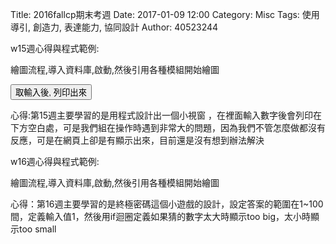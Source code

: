 Title: 2016fallcp期末考週
Date: 2017-01-09 12:00
Category: Misc
Tags: 使用導引, 創造力, 表達能力, 協同設計
Author: 40523244

w15週心得與程式範例:
<!-- PELICAN_END_SUMMARY -->

繪圖流程,導入資料庫,啟動,然後引用各種模組開始繪圖

<!-- 導入 Brython 標準程式庫 -->
<script type="text/javascript" 
    src="https://cdn.rawgit.com/brython-dev/brython/master/www/src/brython_dist.js">
</script>

<!-- 啟動 Brython -->
<script>
window.onload=function(){
brython(1);
}
</script>

<script type="text/python3">
from browser import document
from browser import alert

def get_input(ev):
    the_input= input("請輸入")
    alert("輸入為:"+str(the_input))
    
    document['ch01'].bind('click',get_input)
</script>
<button id="ch01">取輸入後, 列印出來</button>

心得:第15週主要學習的是用程式設計出一個小視窗 ，在裡面輸入數字後會列印在下方空白處，可是我們組在操作時遇到非常大的問題，因為我們不管怎麼做都沒有反應，可是在網頁上卻是有顯示出來，目前還是沒有想到辦法解決

w16週心得與程式範例:

<!-- PELICAN_END_SUMMARY -->

繪圖流程,導入資料庫,啟動,然後引用各種模組開始繪圖

<!-- 導入 Brython 標準程式庫 -->
<script type="text/javascript" 
    src="https://cdn.rawgit.com/brython-dev/brython/master/www/src/brython_dist.js">
</script>

<!-- 啟動 Brython -->
<script>
window.onload=function(){
brython(1);
}
</script>

<script type="text/python3">
from browser import alert
import random

ans = random.randint(1, 100)

a_in = int(input("輸入整數:"))
guess = 1

while ans != a_in:
    if a_in < ans:
        a_in = int(input("too small"))
    else:
        a_in = int(input("too big"))
    guess += 1
    
alert("恭喜答對 ,一共猜了" + (str(guess)) + "次")
</script>

心得：第16週主要學習的是終極密碼這個小遊戲的設計，設定答案的範圍在1~100間，定義輸入值1，然後用if迴圈定義如果猜的數字太大時顯示too big，太小時顯示too small